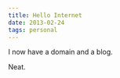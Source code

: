 ```yaml
---
title: Hello Internet
date: 2013-02-24
tags: personal
---
```


I now have a domain and a blog.
  
Neat.